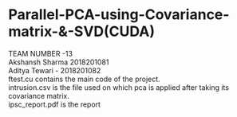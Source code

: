 # Parallel-PCA-using-Covariance-matrix-&-SVD(CUDA)
TEAM NUMBER -13 <br>
Akshansh Sharma 2018201081<br>
Aditya Tewari - 2018201082<br>
ftest.cu contains the main code of the project.<br>
intrusion.csv is the file used on which pca is applied after taking its covariance matrix.<br>
ipsc_report.pdf is the report
